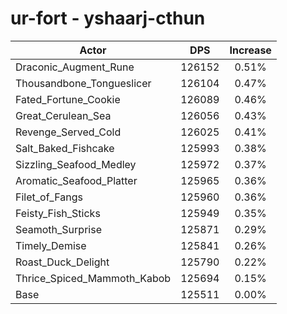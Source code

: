 # ur-fort - yshaarj-cthun
| Actor | DPS | Increase |
|---|:---:|:---:|
|Draconic_Augment_Rune|126152|0.51%|
|Thousandbone_Tongueslicer|126104|0.47%|
|Fated_Fortune_Cookie|126089|0.46%|
|Great_Cerulean_Sea|126056|0.43%|
|Revenge_Served_Cold|126025|0.41%|
|Salt_Baked_Fishcake|125993|0.38%|
|Sizzling_Seafood_Medley|125972|0.37%|
|Aromatic_Seafood_Platter|125965|0.36%|
|Filet_of_Fangs|125960|0.36%|
|Feisty_Fish_Sticks|125949|0.35%|
|Seamoth_Surprise|125871|0.29%|
|Timely_Demise|125841|0.26%|
|Roast_Duck_Delight|125790|0.22%|
|Thrice_Spiced_Mammoth_Kabob|125694|0.15%|
|Base|125511|0.00%|
